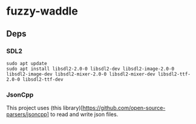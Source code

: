 # fuzzy-waddle

## Deps

### SDL2
```
sudo apt update
sudo apt install libsdl2-2.0-0 libsdl2-dev libsdl2-image-2.0-0 libsdl2-image-dev libsdl2-mixer-2.0-0 libsdl2-mixer-dev libsdl2-ttf-2.0-0 libsdl2-ttf-dev
```

### JsonCpp

This project uses (this library)[https://github.com/open-source-parsers/jsoncpp] to read and write json files.
